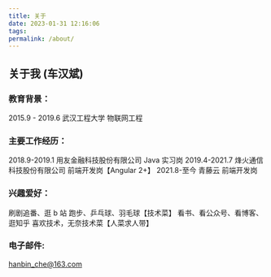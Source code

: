 ```yaml
---
title: 关于
date: 2023-01-31 12:16:06
tags:
permalink: /about/
---
```


## 关于我 (车汉斌)

### 教育背景：

2015.9 - 2019.6 武汉工程大学 物联网工程

### 主要工作经历：

2018.9-2019.1 用友金融科技股份有限公司 Java 实习岗
2019.4-2021.7 烽火通信科技股份有限公司 前端开发岗【Angular 2+】
2021.8-至今 青藤云 前端开发岗

### 兴趣爱好：

刷剧追番、逛 b 站
跑步、乒乓球、羽毛球【技术菜】
看书、看公众号、看博客、逛知乎
喜欢技术，无奈技术菜【人菜求人带】

### 电子邮件:

hanbin_che@163.com
